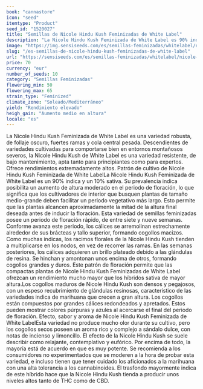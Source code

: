 ```yaml
---
book: "cannastore"
icon: "seed"
itemtype: "Product"
seed_id: "1520027"
title: "Semillas de Nicole Hindu Kush Feminizadas de White Label"
description: "La Nicole Hindu Kush Feminizada de White Label es 90% indica, 10% sativa, compacta, de rápida floración y gran rendimiento. De subidón potente y relajante."
image: "https://img.sensiseeds.com/es/semillas-feminizadas/whitelabel/nicole-hindu-kush-image.png"
slug: "/es-semillas-de-nicole-hindu-kush-feminizadas-de-white-label"
url: "https://sensiseeds.com/es/semillas-feminizadas/whitelabel/nicole-hindu-kush?a_aid=cannastore"
price: 70
currency: "eur"
number_of_seeds: 10
category: "Semillas Feminizadas"
flowering_min: 50
flowering_max: 65
strain_type: "Feminized"
climate_zone: "Soleado/Mediterráneo"
yield: "Rendimiento elevado"
heigh_gain: "Aumento medio en altura"
locale: "es"
---
```

La Nicole Hindu Kush Feminizada de White Label es una variedad robusta, de follaje oscuro, fuertes ramas y cola central pesada. Descendientes de variedades cultivadas para comportarse bien en entornos montañosos severos, la Nicole Hindu Kush de White Label es una variedad resistente, de bajo mantenimiento, apta tanto para principiantes como para expertos. Ofrece rendimientos extremadamente altos. Patrón de cultivo de Nicole Hindu Kush Feminizada de White LabelLa Nicole Hindu Kush Feminizada de White Label es un 90% indica y un 10% sativa. Su prevalencia indica posibilita un aumento de altura moderado en el periodo de floración, lo que significa que los cultivadores de interior que busquen plantas de tamaño medio-grande deben facilitar un periodo vegetativo más largo. Esto permite que las plantas alcancen aproximadamente la mitad de la altura final deseada antes de inducir la floración. Esta variedad de semillas feminizadas posee un periodo de floración rápido, de entre siete y nueve semanas. Conforme avanza este periodo, los cálices se arremolinan estrechamente alrededor de sus brácteas y tallo superior, formando cogollos macizos. Como muchas indicas, los racimos florales de la Nicole Hindu Kush tienden a multiplicarse en los nodos, en vez de recorrer las ramas. En las semanas posteriores, los cálices adquieren un brillo plateado debido a las glándulas de resina. Se hinchan y amontonan unos encima de otros, formando cogollos grandes y duros. Este patrón de floración permite que las compactas plantas de Nicole Hindu Kush Feminizadas de White Label ofrezcan un rendimiento mucho mayor que los híbridos sativa de mayor altura.Los cogollos maduros de Nicole Hindu Kush son densos y pegajosos, con un espeso recubrimiento de glándulas resinosas, característico de las variedades indica de marihuana que crecen a gran altura. Los cogollos están compuestos por grandes cálices redondeados y apretados. Estos pueden mostrar colores púrpuras y azules al acercarse el final del periodo de floración. Efecto, sabor y aroma de Nicole Hindu Kush Feminizada de White LabelEsta variedad no produce mucho olor durante su cultivo, pero los cogollos secos poseen un aroma rico y complejo a sándalo dulce, con notas de incienso y limoncillo. El efecto de la Nicole Hindu Kush se suele describir como relajante, contemplativo y eufórico. Por encima de todo, la mayoría está de acuerdo en que es muy potente. Se recomienda a los consumidores no experimentados que se moderen a la hora de probar esta variedad, e incluso tienen que tener cuidado los aficionados a la marihuana con una alta tolerancia a los cannabinoides. El trasfondo mayormente indica de este híbrido hace que la Nicole Hindu Kush tienda a producir unos niveles altos tanto de THC como de CBD.
